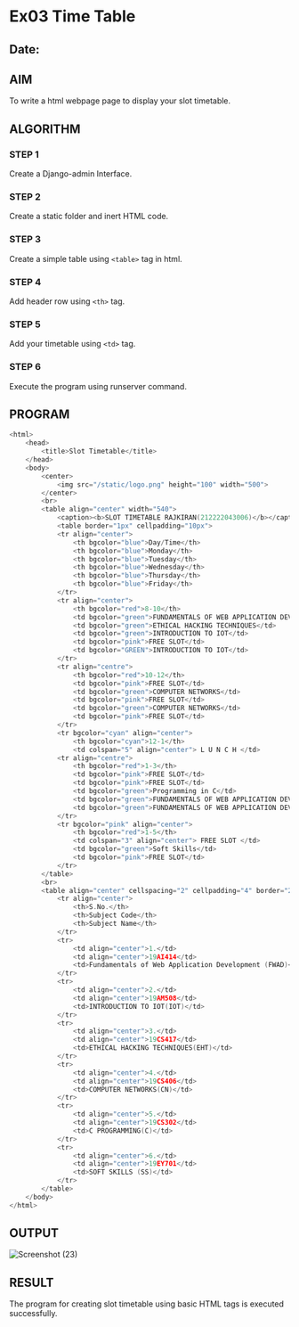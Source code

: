 # Ex03 Time Table
## Date:

## AIM
To write a html webpage page to display your slot timetable.

## ALGORITHM
### STEP 1
Create a Django-admin Interface.

### STEP 2
Create a static folder and inert HTML code.

### STEP 3
Create a simple table using ```<table>``` tag in html.

### STEP 4
Add header row using ```<th>``` tag.

### STEP 5
Add your timetable using ```<td>``` tag.

### STEP 6
Execute the program using runserver command.

## PROGRAM
```C
<html>
    <head>
        <title>Slot Timetable</title>
    </head>
    <body>
        <center>
            <img src="/static/logo.png" height="100" width="500">
        </center>
        <br>
        <table align="center" width="540">
            <caption><b>SLOT TIMETABLE RAJKIRAN(212222043006)</b></caption>
            <table border="1px" cellpadding="10px"> 
            <tr align="center">
                <th bgcolor="blue">Day/Time</th>
                <th bgcolor="blue">Monday</th>
                <th bgcolor="blue">Tuesday</th>
                <th bgcolor="blue">Wednesday</th>
                <th bgcolor="blue">Thursday</th>
                <th bgcolor="blue">Friday</th>
            </tr>
            <tr align="center">
                <th bgcolor="red">8-10</th>
                <td bgcolor="green">FUNDAMENTALS OF WEB APPLICATION DEVLOPMENT</td>
                <td bgcolor="green">ETHICAL HACKING TECHNIQUES</td>
                <td bgcolor="green">INTRODUCTION TO IOT</td>
                <td bgcolor="pink">FREE SLOT</td>
                <td bgcolor="GREEN">INTRODUCTION TO IOT</td>
            </tr>
            <tr align="centre">
                <th bgcolor="red">10-12</th>
                <td bgcolor="pink">FREE SLOT</td>
                <td bgcolor="green">COMPUTER NETWORKS</td>
                <td bgcolor="pink">FREE SLOT</td>
                <td bgcolor="green">COMPUTER NETWORKS</td>
                <td bgcolor="pink">FREE SLOT</td>
            </tr>
            <tr bgcolor="cyan" align="center">
                <th bgcolor="cyan">12-1</th>
                <td colspan="5" align="center"> L U N C H </td>
            <tr align="centre">
                <th bgcolor="red">1-3</th>
                <td bgcolor="pink">FREE SLOT</td>
                <td bgcolor="pink">FREE SLOT</td>
                <td bgcolor="green">Programming in C</td>
                <td bgcolor="green">FUNDAMENTALS OF WEB APPLICATION DEVLOPMENT</td>
                <td bgcolor="green">FUNDAMENTALS OF WEB APPLICATION DEVLOPMENT</td>
            </tr>
            <tr bgcolor="pink" align="center">
                <th bgcolor="red">1-5</th>
                <td colspan="3" align="center"> FREE SLOT </td>
                <td bgcolor="green">Soft Skills</td>
                <td bgcolor="pink">FREE SLOT</td>
            </tr>
        </table>
        <br>
        <table align="center" cellspacing="2" cellpadding="4" border="2">
            <tr align="center">
                <th>S.No.</th>
                <th>Subject Code</th>
                <th>Subject Name</th>
            </tr> 
            <tr>
                <td align="center">1.</td>
                <td align="center">19AI414</td>
                <td>Fundamentals of Web Application Development (FWAD)</td>
            </tr>
            <tr>
                <td align="center">2.</td>
                <td align="center">19AM508</td>
                <td>INTRODUCTION TO IOT(IOT)</td>
            </tr>
            <tr>
                <td align="center">3.</td>
                <td align="center">19CS417</td>
                <td>ETHICAL HACKING TECHNIQUES(EHT)</td>
            </tr>
            <tr>
                <td align="center">4.</td>
                <td align="center">19CS406</td>
                <td>COMPUTER NETWORKS(CN)</td>
            </tr>
            <tr>
                <td align="center">5.</td>
                <td align="center">19CS302</td>
                <td>C PROGRAMMING(C)</td>
            </tr>
            <tr>
                <td align="center">6.</td>
                <td align="center">19EY701</td>
                <td>SOFT SKILLS (SS)</td>
            </tr>
        </table>
    </body>
</html>
```
## OUTPUT
![Screenshot (23)](https://github.com/Rajkiran0604/slot/assets/164345543/73e003f0-4db8-4115-9ba7-bdcd4379529f)

## RESULT
The program for creating slot timetable using basic HTML tags is executed successfully.
